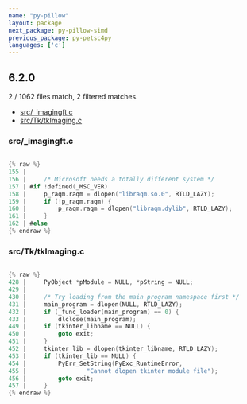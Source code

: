 ```yaml
---
name: "py-pillow"
layout: package
next_package: py-pillow-simd
previous_package: py-petsc4py
languages: ['c']
---
```

## 6.2.0
2 / 1062 files match, 2 filtered matches.

 - [src/_imagingft.c](#src_imagingftc)
 - [src/Tk/tkImaging.c](#srctktkimagingc)

### src/_imagingft.c

```c

{% raw %}
155 | 
156 |     /* Microsoft needs a totally different system */
157 | #if !defined(_MSC_VER)
158 |     p_raqm.raqm = dlopen("libraqm.so.0", RTLD_LAZY);
159 |     if (!p_raqm.raqm) {
160 |         p_raqm.raqm = dlopen("libraqm.dylib", RTLD_LAZY);
161 |     }
162 | #else
{% endraw %}

```
### src/Tk/tkImaging.c

```c

{% raw %}
428 |     PyObject *pModule = NULL, *pString = NULL;
429 | 
430 |     /* Try loading from the main program namespace first */
431 |     main_program = dlopen(NULL, RTLD_LAZY);
432 |     if (_func_loader(main_program) == 0) {
433 |         dlclose(main_program);
449 |     if (tkinter_libname == NULL) {
450 |         goto exit;
451 |     }
452 |     tkinter_lib = dlopen(tkinter_libname, RTLD_LAZY);
453 |     if (tkinter_lib == NULL) {
454 |         PyErr_SetString(PyExc_RuntimeError,
455 |                 "Cannot dlopen tkinter module file");
456 |         goto exit;
457 |     }
{% endraw %}

```